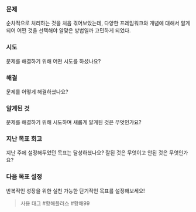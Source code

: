### 문제
순차적으로 처리하는 것을 처음 겪어보았는데, 다양한 프레임워크와 개념에 대해서 알게되어 어떤 것을 선택해야 알맞은 방법일까 고민하게 되었다.


### 시도
문제를 해결하기 위해 어떤 시도를 하셨나요?



### 해결
문제를 어떻게 해결하셨나요?

### 알게된 것
문제를 해결하기 위해 시도하며 새롭게 알게된 것은 무엇인가요?

### 지난 목표 회고
지난 주에 설정해두었던 목표는 달성하셨나요? 잘된 것은 무엇이고 안된 것은 무엇인가요?

### 다음 목표 설정
반복적인 성장을 위한 실천 가능한 단기적인 목표를 설정해보세요!




>  사용 태그 #항해플러스 #항해99